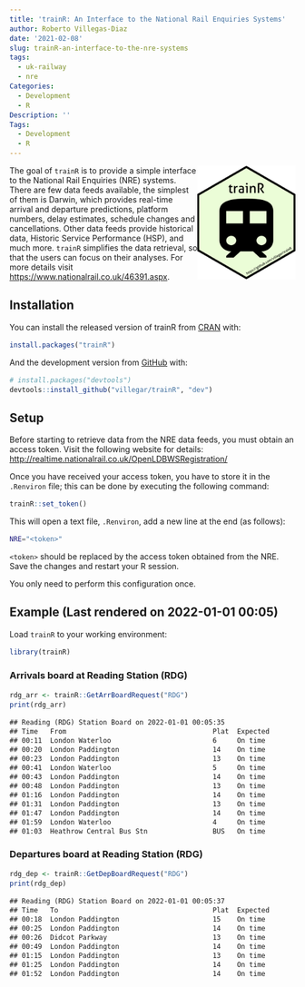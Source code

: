 ```yaml
---
title: 'trainR: An Interface to the National Rail Enquiries Systems'
author: Roberto Villegas-Diaz
date: '2021-02-08'
slug: trainR-an-interface-to-the-nre-systems
tags:
  - uk-railway
  - nre
Categories:
  - Development
  - R
Description: ''
Tags:
  - Development
  - R
---
```


<img src="https://raw.githubusercontent.com/villegar/trainR/main/inst/images/logo.png" alt="logo" align="right" height=200px/>

The goal of `trainR` is to provide a simple interface to the 
National Rail Enquiries (NRE) systems. There are few data feeds 
available, the simplest of them is Darwin, which provides real-time 
arrival and departure predictions, platform numbers, delay estimates, 
schedule changes and cancellations. Other data feeds provide historical 
data, Historic Service Performance (HSP), and much more. `trainR` 
simplifies the data retrieval, so that the users can focus on their 
analyses. For more details visit 
https://www.nationalrail.co.uk/46391.aspx.

## Installation

You can install the released version of trainR from [CRAN](https://CRAN.R-project.org) with:

``` r
install.packages("trainR")
```

And the development version from [GitHub](https://github.com/) with:

``` r
# install.packages("devtools")
devtools::install_github("villegar/trainR", "dev")
```

## Setup
Before starting to retrieve data from the NRE data feeds, you must obtain an access token. 
Visit the following website for details: http://realtime.nationalrail.co.uk/OpenLDBWSRegistration/

Once you have received your access token, you have to store it in the `.Renviron` file; this can be 
done by executing the following command:


```r
trainR::set_token()
```

This will open a text file, `.Renviron`, add a new line at the end (as follows):

```bash
NRE="<token>"
```

`<token>` should be replaced by the access token obtained from the NRE. Save the changes and restart 
your R session.

You only need to perform this configuration once.

## Example (Last rendered on 2022-01-01 00:05)

Load `trainR` to your working environment:

```r
library(trainR)
```

### Arrivals board at Reading Station (RDG)


```r
rdg_arr <- trainR::GetArrBoardRequest("RDG")
print(rdg_arr)
```

```
## Reading (RDG) Station Board on 2022-01-01 00:05:35
## Time   From                                    Plat  Expected
## 00:11  London Waterloo                         6     On time
## 00:20  London Paddington                       14    On time
## 00:23  London Paddington                       13    On time
## 00:41  London Waterloo                         5     On time
## 00:43  London Paddington                       14    On time
## 00:48  London Paddington                       13    On time
## 01:16  London Paddington                       14    On time
## 01:31  London Paddington                       13    On time
## 01:47  London Paddington                       14    On time
## 01:59  London Waterloo                         4     On time
## 01:03  Heathrow Central Bus Stn                BUS   On time
```

### Departures board at Reading Station (RDG)


```r
rdg_dep <- trainR::GetDepBoardRequest("RDG")
print(rdg_dep)
```

```
## Reading (RDG) Station Board on 2022-01-01 00:05:37
## Time   To                                      Plat  Expected
## 00:18  London Paddington                       15    On time
## 00:25  London Paddington                       14    On time
## 00:26  Didcot Parkway                          13    On time
## 00:49  London Paddington                       14    On time
## 01:15  London Paddington                       13    On time
## 01:25  London Paddington                       14    On time
## 01:52  London Paddington                       14    On time
```
